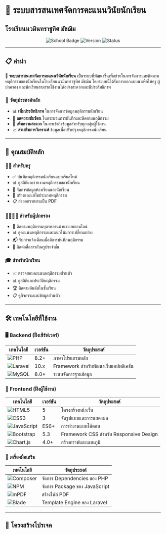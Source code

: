 # 🎯 ระบบสารสนเทศจัดการคะแนนวินัยนักเรียน
## โรงเรียนนวมินทราชูทิศ มัชฌิม

<div align="center">

![School Badge](https://img.shields.io/badge/โรงเรียน-นวมินทราชูทิศ%20มัชฌิม-blue?style=for-the-badge)
![Version](https://img.shields.io/badge/เวอร์ชัน-1.0.0-success?style=for-the-badge)
![Status](https://img.shields.io/badge/สถานะ-กำลังพัฒนา-yellow?style=for-the-badge)

</div>

---

## 📋 คำนำ

🏫 **ระบบสารสนเทศจัดการคะแนนวินัยนักเรียน** เป็นระบบที่พัฒนาขึ้นเพื่อช่วยในการจัดการและติดตามพฤติกรรมของนักเรียนในโรงเรียนนวมินทราชูทิศ มัชฌิม โดยระบบนี้ได้รับการออกแบบมาเพื่อให้ครู ผู้ปกครอง และนักเรียนสามารถใช้งานได้อย่างสะดวกและมีประสิทธิภาพ

### 🎯 วัตถุประสงค์หลัก

- 📊 **เพิ่มประสิทธิภาพ** ในการจัดการข้อมูลพฤติกรรมนักเรียน
- 🔄 **ลดความซับซ้อน** ในกระบวนการบันทึกและติดตามพฤติกรรม
- 📱 **เพิ่มความสะดวก** ในการเข้าถึงข้อมูลสำหรับทุกกลุ่มผู้ใช้งาน
- 📈 **ส่งเสริมการวิเคราะห์** ข้อมูลเพื่อปรับปรุงพฤติกรรมนักเรียน

---

## 🚀 คุณสมบัติหลัก

### 👨‍🏫 สำหรับครู
- ✅ บันทึกพฤติกรรมนักเรียนแบบเรียลไทม์
- 📊 ดูสถิติและรายงานพฤติกรรมของนักเรียน
- 🏫 จัดการข้อมูลห้องเรียนและนักเรียน
- 📝 สร้างและแก้ไขประเภทพฤติกรรม
- 📋 ส่งออกรายงานเป็น PDF

### 👨‍👩‍👧‍👦 สำหรับผู้ปกครอง
- 📱 ติดตามพฤติกรรมบุตรหลานผ่านระบบออนไลน์
- 📊 ดูคะแนนพฤติกรรมและแนวโน้มการเปลี่ยนแปลง
- 📬 รับการแจ้งเตือนเมื่อมีการบันทึกพฤติกรรม
- 💬 ติดต่อสื่อสารกับครูประจำชั้น

### 🎓 สำหรับนักเรียน
- 📈 ตรวจสอบคะแนนพฤติกรรมส่วนตัว
- 📊 ดูสถิติและประวัติพฤติกรรม
- 🏆 ติดตามอันดับในชั้นเรียน
- 📋 ดูกิจกรรมและข้อมูลส่วนตัว

---

## 🛠️ เทคโนโลยีที่ใช้งาน

### 🖥️ Backend (ฝั่งเซิร์ฟเวอร์)
<div align="center">

| เทคโนโลยี | เวอร์ชัน | วัตถุประสงค์ |
|-----------|---------|-------------|
| ![PHP](https://img.shields.io/badge/PHP-8.2-777BB4?style=flat-square&logo=php&logoColor=white) | 8.2+ | ภาษาโปรแกรมหลัก |
| ![Laravel](https://img.shields.io/badge/Laravel-10.x-FF2D20?style=flat-square&logo=laravel&logoColor=white) | 10.x | Framework สำหรับพัฒนาเว็บแอปพลิเคชัน |
| ![MySQL](https://img.shields.io/badge/MySQL-8.0-4479A1?style=flat-square&logo=mysql&logoColor=white) | 8.0+ | ระบบจัดการฐานข้อมูล |

</div>

### 🎨 Frontend (ฝั่งผู้ใช้งาน)
<div align="center">

| เทคโนโลยี | เวอร์ชัน | วัตถุประสงค์ |
|-----------|---------|-------------|
| ![HTML5](https://img.shields.io/badge/HTML5-E34F26?style=flat-square&logo=html5&logoColor=white) | 5 | โครงสร้างหน้าเว็บ |
| ![CSS3](https://img.shields.io/badge/CSS3-1572B6?style=flat-square&logo=css3&logoColor=white) | 3 | จัดรูปแบบและการแสดงผล |
| ![JavaScript](https://img.shields.io/badge/JavaScript-ES6+-F7DF1E?style=flat-square&logo=javascript&logoColor=black) | ES6+ | การทำงานแบบโต้ตอบ |
| ![Bootstrap](https://img.shields.io/badge/Bootstrap-5.3-7952B3?style=flat-square&logo=bootstrap&logoColor=white) | 5.3 | Framework CSS สำหรับ Responsive Design |
| ![Chart.js](https://img.shields.io/badge/Chart.js-4.0-FF6384?style=flat-square&logo=chart.js&logoColor=white) | 4.0+ | สร้างกราฟและแผนภูมิ |

</div>

### 🔧 เครื่องมือเสริม
<div align="center">

| เทคโนโลยี | วัตถุประสงค์ |
|-----------|-------------|
| ![Composer](https://img.shields.io/badge/Composer-885630?style=flat-square&logo=composer&logoColor=white) | จัดการ Dependencies ของ PHP |
| ![NPM](https://img.shields.io/badge/NPM-CB3837?style=flat-square&logo=npm&logoColor=white) | จัดการ Package ของ JavaScript |
| ![mPDF](https://img.shields.io/badge/mPDF-PDF%20Generator-blue?style=flat-square) | สร้างไฟล์ PDF |
| ![Blade](https://img.shields.io/badge/Blade-Template%20Engine-red?style=flat-square) | Template Engine ของ Laravel |

</div>

---

## 📁 โครงสร้างโปรเจค

